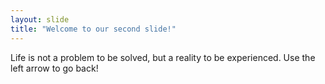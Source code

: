 ```yaml
---
layout: slide
title: "Welcome to our second slide!"
---
```

Life is not a problem to be solved, but a reality to be experienced.
Use the left arrow to go back!
